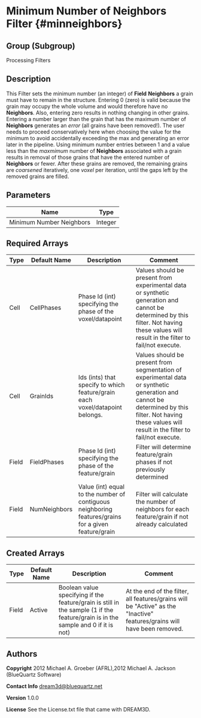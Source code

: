 Minimum Number of Neighbors Filter {#minneighbors}
======

## Group (Subgroup) ##
Processing Filters

## Description ##
This Filter sets the minimum number (an integer) of __Field__ __Neighbors__ a grain must have to remain in the structure. Entering 0 (zero) is valid because the grain may occupy the whole volume and would therefore have no __Neighbors__. Also, entering zero results in nothing changing in other grains.
Entering a number larger than the grain that has the maximum number of __Neighbors__ generates an _error_ (all grains have been removed!). The user needs to proceed conservatively here when choosing the value for the minimum to avoid accidentally exceeding the max and generating an error later in the pipeline.
Using minimum number entries between 1 and a value less than the _maxmimum_ number of __Neighbors__ associated with a grain results in removal of those grains that have the entered number of __Neighbors__ or fewer. After these grains are removed, the remaining grains are _coarsened_ iteratively, one _voxel_ per iteration, until the gaps left by the removed grains are filled.

## Parameters ## 

| Name | Type |
|------|------|
| Minimum Number Neighbors | Integer |

## Required Arrays ##

| Type | Default Name | Description | Comment |
|------|--------------|-------------|---------|
| Cell | CellPhases | Phase Id (int) specifying the phase of the voxel/datapoint | Values should be present from experimental data or synthetic generation and cannot be determined by this filter. Not having these values will result in the filter to fail/not execute. |
| Cell | GrainIds | Ids (ints) that specify to which feature/grain each voxel/datapoint belongs. | Values should be present from segmentation of experimental data or synthetic generation and cannot be determined by this filter. Not having these values will result in the filter to fail/not execute. |
| Field | FieldPhases | Phase Id (int) specifying the phase of the feature/grain | Filter will determine feature/grain phases if not previously determined |
| Field | NumNeighbors | Value (int) equal to the number of contiguous neighboring features/grains for a given feature/grain | Filter will calculate the number of neighbors for each feature/grain if not already calculated |

## Created Arrays ##

| Type | Default Name | Description | Comment |
|------|--------------|-------------|---------|
| Field | Active | Boolean value specifying if the feature/grain is still in the sample (1 if the feature/grain is in the sample and 0 if it is not) | At the end of the filter, all features/grains will be "Active" as the "Inactive" features/grains will have been removed.  |

## Authors ##

**Copyright** 2012 Michael A. Groeber (AFRL),2012 Michael A. Jackson (BlueQuartz Software)

**Contact Info** dream3d@bluequartz.net

**Version** 1.0.0

**License**  See the License.txt file that came with DREAM3D.



